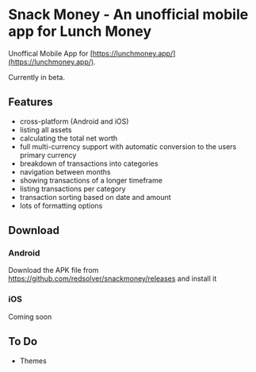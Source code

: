 # Snack Money - An unofficial mobile app for Lunch Money

Unoffical Mobile App for [https://lunchmoney.app/](https://lunchmoney.app/).

Currently in beta.

## Features

- cross-platform (Android and iOS)
- listing all assets
- calculating the total net worth
- full multi-currency support with automatic conversion to the users primary currency
- breakdown of transactions into categories
- navigation between months
- showing transactions of a longer timeframe
- listing transactions per category
- transaction sorting based on date and amount
- lots of formatting options

## Download

### Android

Download the APK file from https://github.com/redsolver/snackmoney/releases and install it

### iOS

Coming soon

## To Do

- Themes